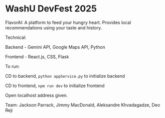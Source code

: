 # WashU DevFest 2025

FlavorAI: A platform to feed your hungry heart. Provides local recommendations using your taste and history.

Technical: 

Backend - Gemini API, Google Maps API, Python

Frontend - React.js, CSS, Flask

To run:

CD to backend, `python appService.py` to initialize backend

CD to frontend, `npm run dev` to initialize frontend

Open localhost address given.

Team: Jackson Parrack, Jimmy MacDonald, Aleksandre Khvadagadze, Deo Reji
